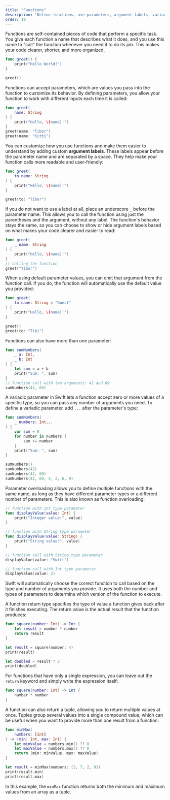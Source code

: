 ```yaml
---
title: "Functions"
description: "Define functions, use parameters, argument labels, variadic and overloaded functions, return values, and tuples."
order: 19
---
```


Functions are self-contained pieces of code that perform a specific task. You give each function a name that describes what it does, and you use this name to "call" the function whenever you need it to do its job. This makes your code clearer, shorter, and more organized.

```swift
func greet() {
    print("Hello World!")
}

greet()
```

Functions can accept parameters, which are values you pass into the function to customize its behavior. By defining parameters, you allow your function to work with different inputs each time it is called:

```swift
func greet(
    name: String
) {
    print("Hello, \(name)!")
}
greet(name: "Tibor") 
greet(name: "Kitti") 
```

You can customize how you use functions and make them easier to understand by adding custom **argument labels**. These labels appear before the parameter name and are separated by a space. They help make your function calls more readable and user-friendly:

```swift
func greet(
    to name: String
) {
    print("Hello, \(name)!")
}

greet(to: "Tibor")
```

If you do not want to use a label at all, place an underscore `_` before the parameter name. This allows you to call the function using just the parentheses and the argument, without any label. The function's behavior stays the same, so you can choose to show or hide argument labels based on what makes your code clearer and easier to read:

```swift
func greet(
    _ name: String
) {
    print("Hello, \(name)!")
}
// calling the function
greet("Tibor")
```

When using default parameter values, you can omit that argument from the function call. If you do, the function will automatically use the default value you provided:

```swift
func greet(
    to name: String = "Guest" 
) {
    print("Hello, \(name)!")
}

greet() 
greet(to: "Tibi")
```

Functions can also have more than one parameter:

```swift
func sumNumbers(
    _ a: Int, 
    _ b: Int
) {
    let sum = a + b
    print("Sum: ", sum)
}
// function call with two arguments: 42 and 69
sumNumbers(42, 69)
```

A variadic parameter in Swift lets a function accept zero or more values of a specific type, so you can pass any number of arguments you need. To define a variadic parameter, add `...` after the parameter's type:

```swift
func sumNumbers(
    _ numbers: Int...
) {
    var sum = 0
    for number in numbers {
        sum += number
    }
    print("Sum: ", sum)
}

sumNumbers()
sumNumbers(42)
sumNumbers(42, 69)
sumNumbers(42, 69, 4, 2, 6, 9)
```

Parameter overloading allows you to define multiple functions with the same name, as long as they have different parameter types or a different number of parameters. This is also known as function overloading:

```swift
// function with Int type parameter
func displayValue(value: Int) {
    print("Integer value:", value)
}

// function with String type parameter
func displayValue(value: String) {
    print("String value:", value)
}

// function call with String type parameter
displayValue(value: "Swift")

// function call with Int type parameter
displayValue(value: 2)
```

Swift will automatically choose the correct function to call based on the type and number of arguments you provide. It uses both the number and types of parameters to determine which version of the function to execute.

A function return type specifies the type of value a function gives back after it finishes executing. The return value is the actual result that the function produces:

```swift
func square(number: Int) -> Int {
    let result = number * number
    return result
}

let result = square(number: 4)
print(result)

let doubled = result * 2
print(doubled) 
```

For functions that have only a single expression, you can leave out the `return` keyword and simply write the expression itself:

```swift
func square(number: Int) -> Int {
    number * number
}
```

A function can also return a tuple, allowing you to return multiple values at once. Tuples group several values into a single compound value, which can be useful when you want to provide more than one result from a function:

```swift
func minMax(
    numbers: [Int]
) -> (min: Int, max: Int) {
    let minValue = numbers.min() ?? 0
    let maxValue = numbers.max() ?? 0
    return (min: minValue, max: maxValue)
}

let result = minMax(numbers: [3, 7, 2, 9])
print(result.min)
print(result.max)
```

In this example, the `minMax` function returns both the minimum and maximum values from an array as a tuple.



